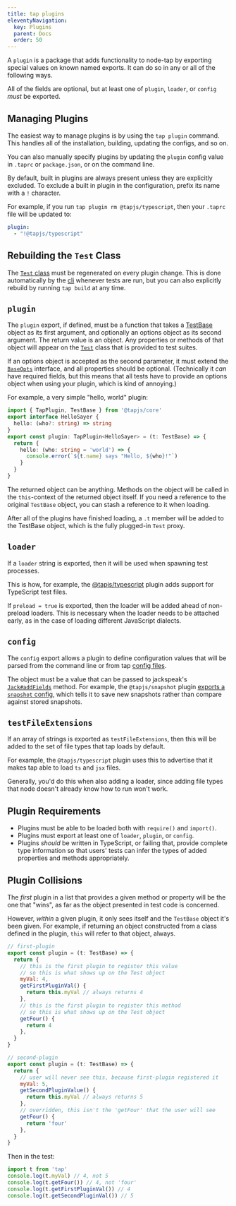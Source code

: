 ```yaml
---
title: tap plugins
eleventyNavigation:
  key: Plugins
  parent: Docs
  order: 50
---
```


A `plugin` is a package that adds functionality to node-tap by
exporting special values on known named exports. It can do so in
any or all of the following ways.

All of the fields are optional, but at least one of `plugin`,
`loader`, or `config` _must_ be exported.

## Managing Plugins

The easiest way to manage plugins is by using the `tap plugin`
command. This handles all of the installation, building, updating
the configs, and so on.

You can also manually specify plugins by updating the
`plugin` config value in `.taprc` or `package.json`, or on the
command line.

By default, built in plugins are always present unless they are
explicitly excluded. To exclude a built in plugin in the
configuration, prefix its name with a `!` character.

For example, if you run `tap plugin rm @tapjs/typescript`, then
your `.taprc` file will be updated to:

```yaml
plugin:
  - "!@tapjs/typescript"
```

## Rebuilding the `Test` Class

The [`Test`
class](https://tapjs.github.io/tapjs/classes/_tapjs_test.index.Test.html)
must be regenerated on every plugin change. This is done
automatically by the [cli](../cli.11ty.js) whenever tests are
run, but you can also explicitly rebuild by running `tap build`
at any time.

## `plugin`

The `plugin` export, if defined, must be a function that takes a
[TestBase](https://tapjs.github.io/tapjs/classes/_tapjs_core.test_base.TestBase.html)
object as its first argument, and optionally an options object as
its second argument. The return value is an object. Any
properties or methods of that object will appear on the
[`Test`](https://tapjs.github.io/tapjs/classes/_tapjs_test.index.Test.html)
class that is provided to test suites.

If an options object is accepted as the second parameter, it must
extend the
[`BaseOpts`](https://tapjs.github.io/tapjs/interfaces/_tapjs_core.base.BaseOpts.html)
interface, and all properties should be optional. (Technically it
_can_ have required fields, but this means that all tests have to
provide an options object when using your plugin, which is kind
of annoying.)

For example, a very simple "hello, world" plugin:

```ts
import { TapPlugin, TestBase } from '@tapjs/core'
export interface HelloSayer {
  hello: (who?: string) => string
}
export const plugin: TapPlugin<HelloSayer> = (t: TestBase) => {
  return {
    hello: (who: string = 'world') => {
      console.error(`${t.name} says "Hello, ${who}!"`)
    }
  }
}
```

The returned object can be anything. Methods on the object will
be called in the `this`-context of the returned object itself. If
you need a reference to the original `TestBase` object, you can
stash a reference to it when loading.

After all of the plugins have finished loading, a `.t` member
will be added to the TestBase object, which is the fully
plugged-in `Test` proxy.

## `loader`

If a `loader` string is exported, then it will be used when
spawning test processes.

This is how, for example, the
[@tapjs/typescript](https://tapjs.github.io/tapjs/modules/_tapjs_typescript.html)
plugin adds support for TypeScript test files.

If `preload = true` is exported, then the loader will be added
ahead of non-preload loaders. This is necessary when the loader
needs to be attached early, as in the case of loading different
JavaScript dialects.

## `config`

The `config` export allows a plugin to define configuration
values that will be parsed from the command line or from tap
[config files](../cli.md#configuration).

The object must be a value that can be passed to jackspeak's
[`Jack#addFields`](https://isaacs.github.io/jackspeak/classes/index.Jack.html#addFields)
method. For example, the `@tapjs/snapshot` plugin [exports a
`snapshot`
config](https://github.com/tapjs/tapjs/blob/0b315bf/src/snapshot/src/index.ts#L340),
which tells it to save new snapshots rather than compare against
stored snapshots.

## `testFileExtensions`

If an array of strings is exported as `testFileExtensions`, then
this will be added to the set of file types that tap loads by
default.

For example, the `@tapjs/typescript` plugin uses this to
advertise that it makes tap able to load `ts` and `jsx` files.

Generally, you'd do this when also adding a loader, since adding
file types that node doesn't already know how to run won't work.

## Plugin Requirements

- Plugins must be able to be loaded both with `require()` and
  `import()`.
- Plugins must export at least one of `loader`, `plugin`, or
  `config`.
- Plugins _should_ be written in TypeScript, or failing that,
  provide complete type information so that users' tests can
  infer the types of added properties and methods appropriately.

## Plugin Collisions

The _first_ plugin in a list that provides a given method or
property will be the one that "wins", as far as the object
presented in test code is concerned.

However, _within_ a given plugin, it only sees itself and the
`TestBase` object it's been given. For example, if returning an
object constructed from a class defined in the plugin, `this`
will refer to that object, always.

```js
// first-plugin
export const plugin = (t: TestBase) => {
  return {
    // this is the first plugin to register this value
    // so this is what shows up on the Test object
    myVal: 4,
    getFirstPluginVal() {
      return this.myVal // always returns 4
    },
    // this is the first plugin to register this method
    // so this is what shows up on the Test object
    getFour() {
      return 4
    },
  }
}
```

```js
// second-plugin
export const plugin = (t: TestBase) => {
  return {
    // user will never see this, because first-plugin registered it
    myVal: 5,
    getSecondPluginValue() {
      return this.myVal // always returns 5
    },
    // overridden, this isn't the 'getFour' that the user will see
    getFour() {
      return 'four'
    },
  }
}
```

Then in the test:

```js
import t from 'tap'
console.log(t.myVal) // 4, not 5
console.log(t.getFour()) // 4, not 'four'
console.log(t.getFirstPluginVal()) // 4
console.log(t.getSecondPluginVal()) // 5
```


